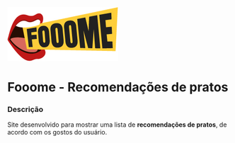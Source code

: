 ![Fooome](src/images/fooome-min.jpg)

# Fooome - Recomendações de pratos

  ### Descrição
  Site desenvolvido para mostrar uma lista de **recomendações de pratos**, de acordo com os gostos do usuário.
